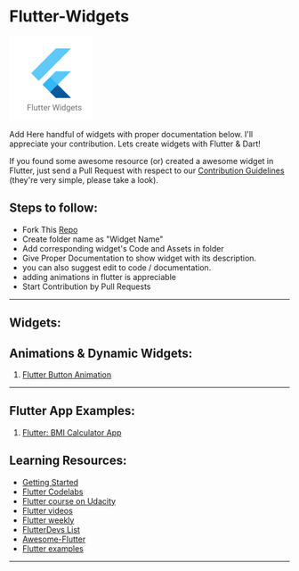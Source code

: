 # Flutter-Widgets

![Icon](/assets/ic.png)


Add Here handful of widgets with proper documentation below. I'll appreciate your contribution. Lets create widgets with Flutter & Dart!

If you found some awesome resource (or) created a awesome widget in Flutter, just send a Pull Request with respect to our [Contribution Guidelines](https://github.com/iamprakash13/Flutter-Widgets/contribution.md) (they're very simple, please take a look).


## Steps to follow:
* Fork This [Repo](https://github.com/iamprakash13/Flutter-Widgets/)
* Create folder name as "Widget Name"
* Add corresponding widget's Code and Assets in folder 
* Give Proper Documentation to show widget with its description.
* you can also suggest edit to code / documentation.
* adding animations in flutter is appreciable
* Start Contribution by Pull Requests
______
## Widgets:



## Animations & Dynamic Widgets:
1.  [Flutter Button Animation](https://github.com/afgprogrammer/Flutter-button-animation)



______

## Flutter App Examples:
1. [Flutter: BMI Calculator App ](https://github.com/imSanjaySoni/BMI-Calculator-with-flutter)


## Learning Resources:

+ [Getting Started](https://flutter.io/get-started/install/)
+ [Flutter Codelabs](https://codelabs.developers.google.com/?cat=Flutter)
+ [Flutter course on Udacity](https://www.udacity.com/course/build-native-mobile-apps-with-flutter--ud905)
+ [Flutter videos](https://www.youtube.com/playlist?list=PLOU2XLYxmsIJ7dsVN4iRuA7BT8XHzGtCr)
+ [Flutter weekly](https://us17.campaign-archive.com/?u=c8d8d18b6e2c6316ddc1d48a0&id=b2a9a6d738)
+ [FlutterDevs List](https://twitter.com/flutterfyi/lists/flutter-peeps)
+ [Awesome-Flutter](https://github.com/Solido/awesome-flutter)
+ [Flutter examples](https://github.com/flutter/flutter/tree/master/examples)
______
